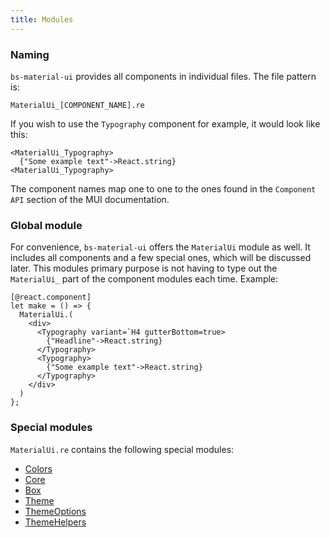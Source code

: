 ```yaml
---
title: Modules
---
```


### Naming

`bs-material-ui` provides all components in individual files. The file pattern
is:

    MaterialUi_[COMPONENT_NAME].re

If you wish to use the `Typography` component for example, it would look like
this:

```reason
<MaterialUi_Typography>
  {"Some example text"->React.string}
<MaterialUi_Typography>
```

The component names map one to one to the ones found in the `Component API`
section of the MUI documentation.

### Global module

For convenience, `bs-material-ui` offers the `MaterialUi` module as well. It
includes all components and a few special ones, which will be discussed later.
This modules primary purpose is not having to type out the `MaterialUi_` part of
the component modules each time. Example:

```reason
[@react.component]
let make = () => {
  MaterialUi.(
    <div>
      <Typography variant=`H4 gutterBottom=true>
        {"Headline"->React.string}
      </Typography>
      <Typography>
        {"Some example text"->React.string}
      </Typography>
    </div>
  )
};
```

### Special modules

`MaterialUi.re` contains the following special modules:

- [Colors](module-colors.md)
- [Core](module-core.md)
- [Box](module-box.md)
- [Theme](theming.md)
- [ThemeOptions](theming.md)
- [ThemeHelpers](theming.md)
